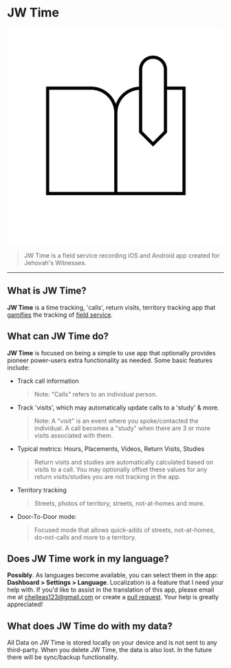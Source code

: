 # JW Time

![JW-Time](./assets/icon.png)

> JW Time is a field service recording iOS and Android app created for Jehovah's Witnesses.

---

## What is JW Time?

**JW Time** is a time tracking, 'calls', return visits, territory tracking app that [gamifies](https://en.wikipedia.org/wiki/Gamification) the tracking of [field service](https://www.jw.org/en/jehovahs-witnesses/faq/door-to-door/).

## What can JW Time do?

**JW Time** is focused on being a simple to use app that optionally provides pioneer power-users extra functionality as needed. Some basic features include:

- Track call information
  > Note: "Calls" refers to an individual person.
- Track 'visits', which may automatically update calls to a 'study' & more.
  > Note: A "visit" is an event where you spoke/contacted the individual. A call becomes a "study" when there are 3 or more visits associated with them.
- Typical metrics: Hours, Placements, Videos, Return Visits, Studies
  > Return visits and studies are automatically calculated based on visits to a call. You may optionally offset these values for any return visits/studies you are not tracking in the app.
- Territory tracking
  > Streets, photos of territory, streets, not-at-homes and more.
- Door-To-Door mode:
  > Focused mode that allows quick-adds of streets, not-at-homes, do-not-calls and more to a territory.

## Does JW Time work in my language?

**Possibly**. As languages become available, you can select them in the app: **Dashboard > Settings > Language**. Localization is a feature that I need your help with. If you'd like to assist in the translation of this app, please email me at chelleas123@gmail.com or create a [pull request](https://github.com/leviFrosty/JW-Time/pulls). Your help is greatly appreciated!

## What does JW Time do with my data?

All Data on JW Time is stored locally on your device and is not sent to any third-party. When you delete JW Time, the data is also lost. In the future there will be sync/backup functionality.
